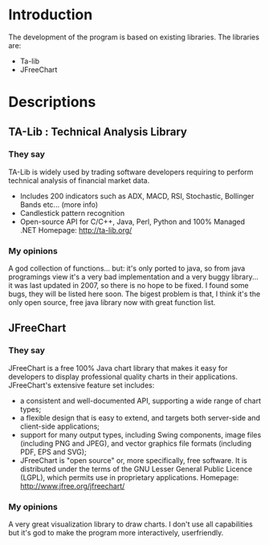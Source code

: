 # Introduction #

The development of the program is based on existing libraries.
The libraries are:
  * Ta-lib
  * JFreeChart

# Descriptions #
## TA-Lib : Technical Analysis Library ##
### They say ###
TA-Lib is widely used by trading software developers requiring to perform technical analysis of financial market data.
  * Includes 200 indicators such as ADX, MACD, RSI, Stochastic, Bollinger Bands etc... (more info)
  * Candlestick pattern recognition
  * Open-source API for C/C++, Java, Perl, Python and 100% Managed .NET
Homepage: http://ta-lib.org/

### My opinions ###
A god collection of functions... but: it's only ported to java, so from java programings view it's a very bad implementation and a very buggy library... it was last updated in 2007, so there is no hope to be fixed. I found some bugs, they will be listed here soon. The bigest problem is that, I think it's the only open source, free java library now with great function list.

## JFreeChart ##
### They say ###
JFreeChart is a free 100% Java chart library that makes it easy for developers to display professional quality charts in their applications. JFreeChart's extensive feature set includes:
  * a consistent and well-documented API, supporting a wide range of chart types;
  * a flexible design that is easy to extend, and targets both server-side and client-side applications;
  * support for many output types, including Swing components, image files (including PNG and JPEG), and vector graphics file formats (including PDF, EPS and SVG);
  * JFreeChart is "open source" or, more specifically, free software. It is distributed under the terms of the GNU Lesser General Public Licence (LGPL), which permits use in proprietary applications.
Homepage: http://www.jfree.org/jfreechart/

### My opinions ###
A very great visualization library to draw charts. I don't use all capabilities but it's god to make the program more interactively, userfriendly.